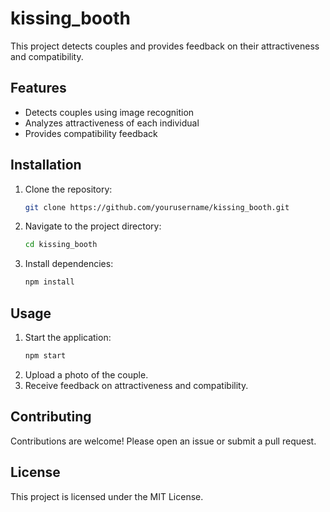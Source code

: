 # kissing_booth

This project detects couples and provides feedback on their attractiveness and compatibility.

## Features

- Detects couples using image recognition
- Analyzes attractiveness of each individual
- Provides compatibility feedback

## Installation

1. Clone the repository:
    ```bash
    git clone https://github.com/yourusername/kissing_booth.git
    ```
2. Navigate to the project directory:
    ```bash
    cd kissing_booth
    ```
3. Install dependencies:
    ```bash
    npm install
    ```

## Usage

1. Start the application:
    ```bash
    npm start
    ```
2. Upload a photo of the couple.
3. Receive feedback on attractiveness and compatibility.

## Contributing

Contributions are welcome! Please open an issue or submit a pull request.

## License

This project is licensed under the MIT License.